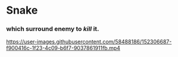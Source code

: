 # Snake
### which surround enemy to _kill_ it.<br/>



https://user-images.githubusercontent.com/58488186/152306687-f900416c-1f23-4c09-b6f7-9037861911fb.mp4

